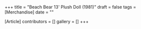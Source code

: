 +++
title = "Beach Bear 13' Plush Doll (1981)"
draft = false
tags = [Merchandise]
date = ""

[Article]
contributors = []
gallery = []
+++
